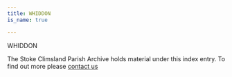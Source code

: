 ```yaml
---
title: WHIDDON
is_name: true

---
```


WHIDDON


The Stoke Climsland Parish Archive holds material under this index entry. To find out more please [contact us](/contact/)

